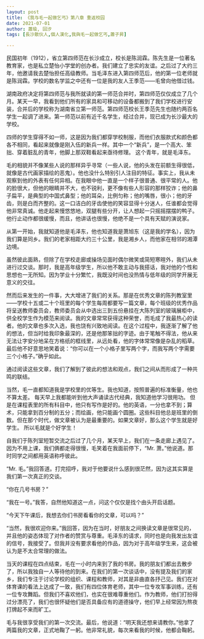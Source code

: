 ```yaml
---
layout: post
title: 《我与毛一起做乞丐》第八章 重返校园
date: 2021-07-01
author: 蕭瑜, 回汐
tags: [長沙散伙人,個人漢化,我與毛一起做乞丐,蕭子昇]

---
```

民国初年（1912），省立第四师范在长沙成立，校长是陈润霖。陈先生是一位著名教育家，也是私立楚怡小学堂的创办者。我们建立了忠实的友谊。之后过了大约三年，他邀请我去楚怡担任高级教师。当毛泽东进入第四师范后，他的第一位老师就是陈润霖。学校的数名学监之中还有一位是我的友人王季范——毛曾向他借过钱。

湖南政府决定将第四师范与我所就读的第一师范合并时，第四师范仅仅成立了几个月。某天一早，我看到他们所有的家具和可移动的设备都搬到了我们学校进行安装，合并后的学校称为湖南省立第一师范。第四师范校长王季范先生也随约两百名学生一起调了进来。第一师范以前有近千名学生，经过合并，现已成为长沙最大的学校。

四师的学生穿得不如一师，这是因为我们都穿学校制服，而他们衣服款式和颜色都各不相同，看起来就像是刚入伍的新兵一样。其中一个“新兵”，是一个高大、笨拙、穿着脏乱的青年，他脚上那双鞋看起来亟待修理。 这个青年，就是毛泽东。

毛的相貌并不像某些人说的那样异乎寻常（一些人说，他的头发在前额生得很低，就像是古代画家描绘的恶鬼）。他也没什么特别引人注目的特征。事实上，我从未观察到他的外表有任何异相。在我眼中他一直是一个样子很普通、很平常的人。他的脸很大，但他的眼睛并不大，也不锐利，更不像有些人形容的那样狡诈；他的鼻子扁平，是典型的中国式鼻型；他的耳朵，比例匀称；他的嘴唇，很小；他的牙齿，则是白而齐整的。这一口洁白的牙齿使他的笑容显得十分迷人，任谁都会觉得他非常真诚。他走起来慢悠悠地，双腿有些分开，让人想起一只摇摇摆摆的鸭子。他行止动作都很缓慢，而且，他讲话也很慢，他绝不是一个具有天赋的演说家。

从第一开始，我就知道他是毛泽东，他也知道我是萧旭东（这是我的学名），因为我们算是同乡。我们的老家相距大约三十公里，我是湘乡人，而他家在相邻的湘潭边境。

虽然彼此面熟，但除了在学校走廊或操场见面时偶尔微笑或简短寒暄外，我们从未进行过交谈。那时，我是高年级学生，所以他不敢主动与我搭话，我对他的个性和思想也一无所知。因为学业十分繁忙，我既没时间也没热情与低年级的同学开展无意义的交往。

然而后来发生的一件事，大大增进了我们的关系。那是在优秀文章的陈列教室里——学校十五或二十个班里的每个学生每周都要写一篇文章，每个班级的优秀作品将呈送教师委员会，教师委员会从中选出三到五份悬挂在大陈列室的玻璃展柜中，供全校学生作为模范来阅读。我的文章常常获得这种荣誉，而毛成了我最热心的读者。他的文章也多次入选，我也饶有兴致地阅读。在这个过程中，我逐渐了解了他的想法，但当时给我印象最深的，还是他那笨拙的字迹。由于笔触不得法，他从来无法让字安分地呆在方格纸的框线里，从远处看，他的字体常常像是杂乱的稻草。最后他不好意思地笑着说：“你可以在一个小格子里写两个字，而我写两个字需要三个小格子。”确乎如此。

通过阅读这些文章，我们了解到了彼此的想法和观点，我们之间从而形成了一种共鸣的联结。

当然，毛一直都知道我是学校里的优等生。我也知道，按照普遍的标准衡量，他也不算太差。 每天早上我都能听到他大声诵读古代经典，我知道他学习很用功。 但是在课程表里的所有科目中，他只有写作是好的。他的英语，一分也拿不到；算术，只能拿到百分制的五分；而绘画，他只能画个圆圈。这些科目他总是班里的倒数。但在那个时代，做文章被认为是最重要的。如果文章好，那么这个学生就是好学生。 所以毛就是个好学生！

自我们于陈列室短暂交流之后过了几个月，某天早上，我们在一条走廊上遇见了。因为不用上课，我们俩都走得很慢，毛笑着在我面前停下，“Mr. 萧。”他说道。那时同学之间都用英语称呼彼此。

“Mr. 毛。”我回答道。打完招呼，我对于他要说什么感到很茫然，因为这其实算是我们第一次真正的交谈。

“你在几号书房？”

“我在一号。”我答，自然他知道这一点，问这个仅仅是找个由头开启话题。

“今天下午课后，我想去你们书房看看你的文章，可以吗？”

“当然，我很欢迎你来。”我回答，因为在当时，好朋友之间换读文章是很常见的，并且他的姿态体现了对作者的赞赏与尊重。毛泽东的请求，同时也是向我发出友谊的信号，我接受了。但我并没有要求看他的作品，因为对于高年级学生来，这会被认为是不太合常理的做法。

当天的课程在四点结束，毛在一小时内来到了我的书房。我的朋友们都出去散步了，所以我独自一人等待他的到来。在我们的第一次谈话中，没有提及我们的家乡，我们专注于讨论学校的组织、课程和教师，对其是非曲直各抒己见。我们在对体育课的看法上达成了一致，我们有四位体育老师，其中一位专攻军事训练，还有一位专攻舞蹈。但我们不喜欢他们，也实在很难尊重他们。作为教师，他们打扮得过分漂亮了，我们也很怀疑他们是否具备应有的道德操守，他们早上经常因为熬夜打牌起不来而旷工。

毛与我很享受我们的第一次交流。最后，他说道：“明天我还想来请教你。”他拿了两篇我的文章，正式地鞠了一躬。他非常礼貌，每次来看我的时候，他都会鞠躬。
